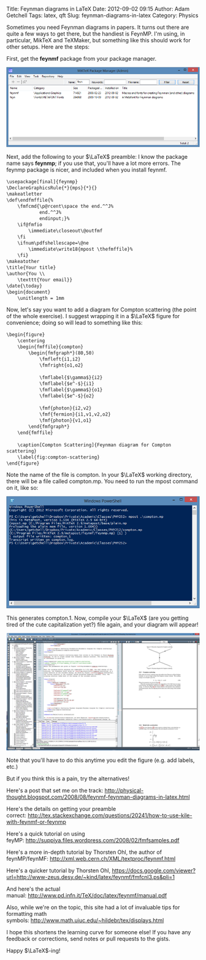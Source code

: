 Title: Feynman diagrams in LaTeX
Date: 2012-09-02 09:15
Author: Adam Getchell
Tags: latex, qft
Slug: feynman-diagrams-in-latex
Category: Physics

Sometimes you need Feynman diagrams in papers. It turns out there are
quite a few ways to get there, but the handiest is FeynMP. I'm using, in
particular, MikTeX and TeXMaker, but something like this should work for
other setups. Here are the steps:  

First, get the **feynmf** package from your package manager.

![MiKTeX](images/MiKTeX.PNG)

Next, add the following to your $\LaTeX$ preamble: I know the package
name says **feynmp**; if you use that, you'll have a lot more errors.
The feynmp package is nicer, and included when you install feynmf.

<!-- [gist:id=3595449,file=feynmp-preamble-tex] -->
```TeX
\usepackage[final]{feynmp}
\DeclareGraphicsRule{*}{mps}{*}{}
\makeatletter
\def\endfmffile{%
	\fmfcmd{\p@rcent\space the end.^^J%
			end.^^J%
			endinput;}%
	\if@fmfio
		\immediate\closeout\@outfmf
	\fi
	\ifnum\pdfshellescape=\@ne
		\immediate\write18{mpost \thefmffile}%
	\fi}
\makeatother
\title{Your title}
\author{You \\
    \texttt{Your email}}
\date{\today}
\begin{document}
	\unitlength = 1mm
```  

Now, let's say you want to add a diagram for Compton scattering (the
point of the whole exercise). I suggest wrapping it in a $\LaTeX$
figure for convenience; doing so will lead to something like this:

<!-- [gist:id=3595628,file=compton-tex] -->
```TeX
\begin{figure}
	\centering
	\begin{fmffile}{compton}
		\begin{fmfgraph*}(80,50)
			\fmfleft{i1,i2}
			\fmfright{o1,o2}

			\fmflabel{$\gamma$}{i2}
			\fmflabel{$e^-$}{i1}
			\fmflabel{$\gamma$}{o1}
			\fmflabel{$e^-$}{o2}

			\fmf{photon}{i2,v2}
			\fmf{fermion}{i1,v1,v2,o2}
			\fmf{photon}{v1,o1}
		\end{fmfgraph*}
	\end{fmffile}

	\caption[Compton Scattering]{Feynman diagram for Compton scattering}
	\label{fig:compton-scattering}
\end{figure}
```

Note the name of the file is compton. In your $\LaTeX$ working directory,
there will be a file called compton.mp. You need to run the mpost
command on it, like so:  

![mpost](images/mpost.PNG)


This generates compton.1. Now, compile your $\LaTeX$ (are you getting
tired of the cute capitalization yet?) file again, and your diagram will
appear!

![Texmaker](images/Texmaker.PNG)

Note that you'll have to do this anytime you edit the figure (e.g. add
labels, etc.)  

But if you think this is a pain, try the alternatives!  

Here's a post that set me on the
track: <http://physical-thought.blogspot.com/2008/08/feynmf-feynman-diagrams-in-latex.html>  

Here's the details on getting your preamble
correct: <http://tex.stackexchange.com/questions/20241/how-to-use-kile-with-feynmf-or-feynmp>  

Here's a quick tutorial on using
feyMP: <http://suppiya.files.wordpress.com/2008/02/fmfsamples.pdf>  

Here's a more in-depth tutorial by Thorsten Ohl, the author of
feynMP/feynMF: <http://xml.web.cern.ch/XML/textproc/feynmf.html>  

Here's a quicker tutorial by Thorsten
Ohl, <https://docs.google.com/viewer?url=http://www-zeus.desy.de/~kind/latex/feynmf/fmfcnl3.ps&pli=1>  

And here's the actual
manual: <http://www.pd.infn.it/TeX/doc/latex/feynmf/manual.pdf>  

Also, while we're on the topic, this site had a lot of invaluable tips
for formatting math
symbols: <http://www.math.uiuc.edu/~hildebr/tex/displays.html>  

I hope this shortens the learning curve for someone else! If you have
any feedback or corrections, send notes or pull requests to the gists.  

Happy $\LaTeX$-ing!
